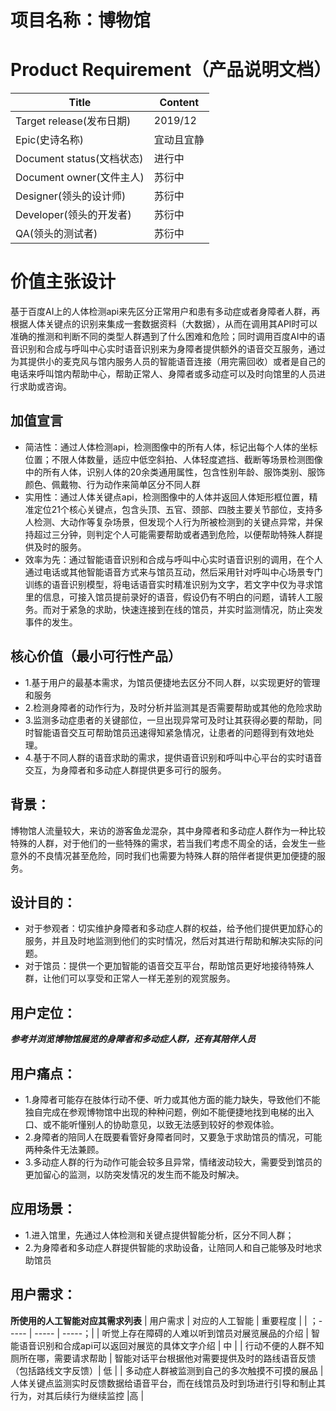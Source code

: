 # 项目名称：博物馆
# Product Requirement（产品说明文档）

| Title                     | Content |
| ------------------------- | ------- |
| Target release(发布日期)  | 2019/12 |
| Epic(史诗名称)            | 宜动且宜静  |
| Document status(文档状态) | 进行中  |
| Document owner(文件主人)  | 苏衍中 |
| Designer(领头的设计师)    | 苏衍中 |
| Developer(领头的开发者)   | 苏衍中 |
| QA(领头的测试者)          | 苏衍中 |

# 价值主张设计
   基于百度AI上的人体检测api来先区分正常用户和患有多动症或者身障者人群，再根据人体关键点的识别来集成一套数据资料（大数据），从而在调用其API时可以准确的推测和判断不同的类型人群遇到了什么困难和危险；同时调用百度AI中的语音识别和合成与呼叫中心实时语音识别来为身障者提供额外的语音交互服务，通过为其提供小的麦克风与馆内服务人员的智能语音连接（用完需回收）或者是自己的电话来呼叫馆内帮助中心，帮助正常人、身障者或多动症可以及时向馆里的人员进行求助或咨询。

## 加值宣言
- 简洁性：通过人体检测api，检测图像中的所有人体，标记出每个人体的坐标位置；不限人体数量，适应中低空斜拍、人体轻度遮挡、截断等场景检测图像中的所有人体，识别人体的20余类通用属性，包含性别年龄、服饰类别、服饰颜色、佩戴物、行为动作来简单区分不同人群
- 实用性：通过人体关键点api，检测图像中的人体并返回人体矩形框位置，精准定位21个核心关键点，包含头顶、五官、颈部、四肢主要关节部位，支持多人检测、大动作等复杂场景，但发现个人行为所被检测到的关键点异常，并保持超过三分钟，则判定个人可能需要帮助或者遇到危险，以便帮助特殊人群提供及时的服务。
- 效率为先：通过智能语音识别和合成与呼叫中心实时语音识别的调用，在个人通过电话或其他智能语音方式来与馆员互动，然后采用针对呼叫中心场景专门训练的语音识别模型，将电话语音实时精准识别为文字，若文字中仅为寻求馆里的信息，可接入馆员提前录好的语音，假设仍有不明白的问题，请转人工服务。而对于紧急的求助，快速连接到在线的馆员，并实时监测情况，防止突发事件的发生。   

## 核心价值（最小可行性产品）
- 1.基于用户的最基本需求，为馆员便捷地去区分不同人群，以实现更好的管理和服务
- 2.检测身障者的动作行为，及时分析并监测其是否需要帮助或其他的危险求助
- 3.监测多动症患者的关键部位，一旦出现异常可及时让其获得必要的帮助，同时智能语音交互可帮助馆员迅速得知紧急情况，让患者的问题得到有效地处理。
- 4.基于不同人群的语音求助的需求，提供语音识别和呼叫中心平台的实时语音交互，为身障者和多动症人群提供更多可行的服务。

## 背景：
博物馆人流量较大，来访的游客鱼龙混杂，其中身障者和多动症人群作为一种比较特殊的人群，对于他们的一些特殊的需求，若当我们考虑不周全的话，会发生一些意外的不良情况甚至危险，同时我们也需要为特殊人群的陪伴者提供更加便捷的服务。

## 设计目的：
- 对于参观者：切实维护身障者和多动症人群的权益，给予他们提供更加舒心的服务，并且及时地监测到他们的实时情况，然后对其进行帮助和解决实际的问题。
- 对于馆员：提供一个更加智能的语音交互平台，帮助馆员更好地接待特殊人群，让他们可以享受和正常人一样无差别的观赏服务。

## 用户定位：
***参考并浏览博物馆展览的身障者和多动症人群，还有其陪伴人员***

## 用户痛点：
- 1.身障者可能存在肢体行动不便、听力或其他方面的能力缺失，导致他们不能独自完成在参观博物馆中出现的种种问题，例如不能便捷地找到电梯的出入口、或不能听懂别人的协助意见，以致无法感到较好的参观体验。
- 2.身障者的陪同人在既要看管好身障者同时，又要急于求助馆员的情况，可能两种条件无法兼顾。
- 3.多动症人群的行为动作可能会较多且异常，情绪波动较大，需要受到馆员的更加留心的监测，以防突发情况的发生而不能及时解决。

## 应用场景：
- 1.进入馆里，先通过人体检测和关键点提供智能分析，区分不同人群；
- 2.为身障者和多动症人群提供智能的求助设备，让陪同人和自己能够及时地求助馆员

## 用户需求：
**所使用的人工智能对应其需求列表**
| 用户需求 | 对应的人工智能 | 重要程度 |
| ；----- | ----- | -----；|
| 听觉上存在障碍的人难以听到馆员对展览展品的介绍	| 智能语音识别和合成api可以返回对展览的具体文字介绍 | 中 |
| 行动不便的人群不知厕所在哪，需要请求帮助	| 智能对话平台根据他对需要提供及时的路线语音反馈（包括路线文字反馈）| 低 |
| 多动症人群被监测到自己的多次触摸不可摸的展品 | 人体关键点监测实时反馈数据给语音平台，而在线馆员及时到场进行引导和制止其行为，对其后续行为继续监控 |高 |
